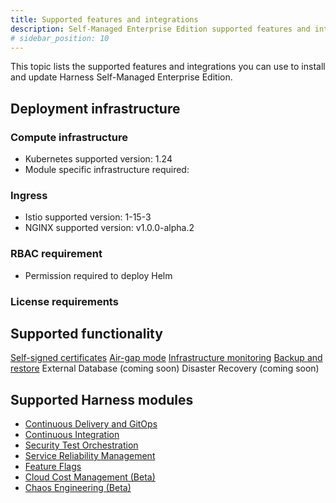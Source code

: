 ```yaml
---
title: Supported features and integrations
description: Self-Managed Enterprise Edition supported features and integrations. 
# sidebar_position: 10
---
```


This topic lists the supported features and integrations you can use to install and update Harness Self-Managed Enterprise Edition.

## Deployment infrastructure

### Compute infrastructure 
* Kubernetes supported version: 1.24
* Module specific infrastructure required:

### Ingress
* Istio supported version: 1-15-3
* NGINX supported version: v1.0.0-alpha.2

### RBAC requirement 
* Permission required to deploy Helm

### License requirements

## Supported functionality
[Self-signed certificates](https://developer.harness.io/docs/self-managed-enterprise-edition/self-managed-helm-based-install/how-to-use-self-signed-certificates-with-self-managed/)
[Air-gap mode](https://developer.harness.io/docs/self-managed-enterprise-edition/self-managed-helm-based-install/install-in-an-air-gapped-environment/)
[Infrastructure monitoring](https://developer.harness.io/docs/self-managed-enterprise-edition/monitor-self-managed-enterprise-edition/monitor-harness-on-prem/)
[Backup and restore](https://developer.harness.io/docs/self-managed-enterprise-edition/back-up-and-recover/back-up-and-restore-helm/)
External Database (coming soon)
Disaster Recovery (coming soon)

## Supported Harness modules

* [Continuous Delivery and GitOps](https://developer.harness.io/docs/continuous-delivery/)
* [Continuous Integration](https://developer.harness.io/docs/continuous-integration/)
* [Security Test Orchestration](https://developer.harness.io/docs/security-testing-orchestration/)
* [Service Reliability Management](https://developer.harness.io/docs/service-reliability-management/)
* [Feature Flags](https://developer.harness.io/docs/feature-flags/)
* [Cloud Cost Management (Beta)](https://developer.harness.io/docs/cloud-cost-management/)
* [Chaos Engineering (Beta)](https://developer.harness.io/docs/chaos-engineering/)

